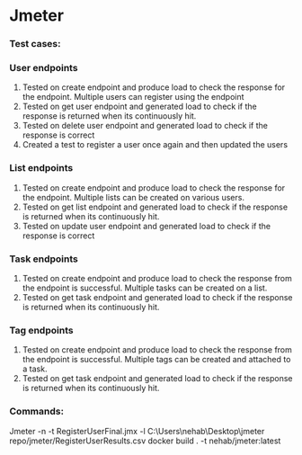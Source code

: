 # Jmeter
### Test cases:

### User endpoints
1. Tested on create endpoint and produce load to check the response for the endpoint. Multiple users can register using the endpoint
2. Tested on get user endpoint and generated load to check if the response is returned when its continuously hit.
3. Tested on delete user endpoint and generated load to check if the response is correct
4. Created a test to register a user once again and then updated the users

### List endpoints
1. Tested on create endpoint and produce load to check the response for the endpoint. Multiple lists can be created on various users.
2. Tested on  get list endpoint and generated load to check if the response is returned when its continuously hit.
3. Tested on update user endpoint and generated load to check if the response is correct


### Task endpoints
1. Tested on create endpoint and produce load to check the response from the endpoint is successful. Multiple tasks can be created on a list.
2. Tested on get task endpoint and generated load to check if the response is returned when its continuously hit.


### Tag endpoints
1. Tested on create endpoint and produce load to check the response from the endpoint is successful. Multiple tags can be created and attached to a task.
2. Tested on get task endpoint and generated load to check if the response is returned when its continuously hit.




### Commands:

Jmeter -n -t RegisterUserFinal.jmx -l C:\Users\nehab\Desktop\jmeter repo/jmeter/RegisterUserResults.csv
docker build . -t nehab/jmeter:latest




